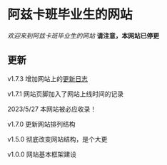 # 阿兹卡班毕业生的网站
_欢迎来到阿兹卡班毕业生的网站_
**请注意，本网站已停更**
## 更新
v1.7.3 增加网站上的[更新日志](https://azkbbys.github.io/update_log.html)

v1.7.1 网站页脚加入了网站上线时间的记录

2023/5/27 本网站被必应收录！

v1.7.0 更新网站排列结构

v1.5.0 彻底改变网站结构，是个大更

v1.0.0 网站基本框架建设

